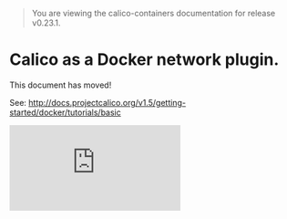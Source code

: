 > You are viewing the calico-containers documentation for release v0.23.1.

# Calico as a Docker network plugin.

This document has moved!

See: http://docs.projectcalico.org/v1.5/getting-started/docker/tutorials/basic

[![Analytics](https://calico-ga-beacon.appspot.com/UA-52125893-3/calico-containers/docs/calico-with-docker/docker-network-plugin/README.md?pixel)](https://github.com/igrigorik/ga-beacon)

